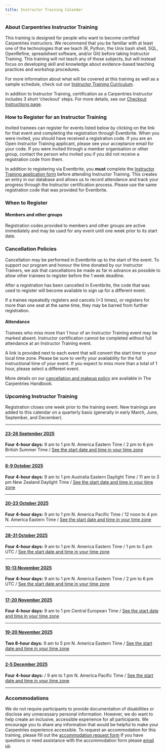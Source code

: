 ```yaml
---
title: Instructor Training Calendar
---
```


### About Carpentries Instructor Training

This training is designed for people who want to become certified Carpentries instructors. We recommend that you be familiar with at least one of the technologies that we teach (R, Python, the Unix bash shell, SQL, OpenRefine, spreadsheet software, and/or Git) before taking Instructor Training. This training will not teach any of those subjects, but will instead focus on developing skill and knowledge about evidence-based teaching practices and workshop procedures.

For more information about what will be covered at this training as well as a sample schedule, check out our [Instructor Training Curriculum](https://carpentries.github.io/instructor-training/).

In addition to Instructor Training, certification as a Carpentries Instructor includes 3 short ‘checkout' steps. For more details, see our [Checkout Instructions page](https://carpentries.github.io/instructor-training/checkout).

### How to Register for an Instructor Training

Invited trainees can register for events listed below by clicking on the link for that event and completing the registration through Eventbrite. When you were invited, you should have received a registration code. If you are an Open Instructor Training applicant, please see your acceptance email for your code. If you were invited through a member organisation or other group, contact the person who invited you if you did not receive a registration code from them.

In addition to registering via Eventbrite, you **must** complete the [Instructor Training application form](https://amy.carpentries.org/forms/request_training/) before attending Instructor Training. This creates an entry in our database and allows us to record attendance and track your progress through the Instructor certification process. Please use the same registration code that was provided for Eventbrite.

### When to Register

#### Members and other groups

Registration codes provided to members and other groups are active immediately and may be used for any event until one week prior to its start date.

### Cancellation Policies

Cancellation may be performed in Eventbrite up to the start of the event. To support our program and honour the time donated by our Instructor Trainers, we ask that cancellations be made as far in advance as possible to allow other trainees to register before the 1 week deadline.

After a registration has been cancelled in Eventbrite, the code that was used to register will become available to sign up for a different event.

If a trainee repeatedly registers and cancels (>3 times), or registers for more than one seat at the same time, they may be barred from further registration.

#### Attendance

Trainees who miss more than 1 hour of an Instructor Training event may be marked absent. Instructor certification cannot be completed without full attendance at an Instructor Training event.

A link is provided next to each event that will convert the start time to your local time zone. Please be sure to verify your availability for the full instructional time of your event. If you expect to miss more than a total of 1 hour, please select a different event.

More details on our [cancellation and makeup policy](https://docs.carpentries.org/handbooks/instructors.html#instructor-training-attendance-policy) are available in The Carpentries Handbook.

### Upcoming Instructor Training

Registration closes one week prior to the training event. New trainings are added to this calendar on a quarterly basis (generally in early March, June, September, and December).

<hr>

#### [23-26 September 2025](https://www.eventbrite.com/e/online-instructor-training-23-26-september-2025-tickets-1389808387299?aff=oddtdtcreator)
**Four 4-hour days:** 9 am to 1 pm N. America Eastern Time / 2 pm to 6 pm British Summer Time / [See the start date and time in your time zone](https://www.timeanddate.com/worldclock/fixedtime.html?msg=Instructor+Training&iso=20250923T09&p1=179&ah=4)

<hr>

#### [6-9 October 2025](https://www.eventbrite.com/e/online-instructor-training-october-6-9-2025-tickets-1657264254999)
**Four 4-hour days:** 9 am to 1 pm Australia Eastern Daylight Time / 11 am to 3 pm New Zealand Daylight Time / [See the start date and time in your time zone](https://www.timeanddate.com/worldclock/fixedtime.html?msg=Instructor+Training+&iso=20251006T09&p1=240&ah=4)

<hr>

#### [20-23 October 2025](https://www.eventbrite.com/e/online-instructor-training-october-20-23-2025-tickets-1669818826059)
**Four 4-hour days:** 9 am to 1 pm N. America Pacific Time / 12 noon to 4 pm N. America Eastern Time / [See the start date and time in your time zone](https://www.timeanddate.com/worldclock/fixedtime.html?msg=Instructor+Training&iso=20251020T09&p1=137&ah=4)

<hr>

#### [28-31 October 2025](https://www.eventbrite.com/e/online-instructor-training-october-28-31-2025-tickets-1657293121339)
**Four 4-hour days:** 9 am to 1 pm N. America Eastern Time / 1 pm to 5 pm UTC / [See the start date and time in your time zone](https://www.timeanddate.com/worldclock/fixedtime.html?msg=Instructor+Training+&iso=20251028T09&p1=179&ah=4)

<hr>

#### [10-13 November 2025](https://www.eventbrite.com/e/online-instructor-training-november-10-13-2025-tickets-1657310864409)
**Four 4-hour days:** 9 am to 1 pm N. America Eastern Time / 2 pm to 6 pm UTC / [See the start date and time in your time zone](https://www.timeanddate.com/worldclock/fixedtime.html?msg=Instructor+Training+&iso=20251110T09&p1=179&ah=4)

<hr>

#### [17-20 November 2025](https://www.eventbrite.com/e/online-instructor-training-november-17-20-2025-tickets-1657332097919)
**Four 4-hour days:** 9 am to 1 pm Central European Time / [See the start date and time in your time zone](https://www.timeanddate.com/worldclock/fixedtime.html?msg=Instructor+Training+&iso=20251117T09&p1=195&ah=4)

<hr>

#### [19-20 November 2025](https://www.eventbrite.com/e/online-instructor-training-november-19-20-2025-tickets-1657344645449)
**Two 8-hour days:** 9 am to 5 pm N. America Eastern Time / [See the start date and time in your time zone](https://www.timeanddate.com/worldclock/fixedtime.html?msg=Instructor+Training+&iso=20251119T09&p1=179&ah=8)

<hr>

#### [2-5 December 2025](https://www.eventbrite.com/e/online-instructor-training-december-2-5-2025-tickets-1657347945319)
**Four 4-hour days:** / 9 am to 1 pm N. America Pacific Time / [See the start date and time in your time zone](https://www.timeanddate.com/worldclock/fixedtime.html?msg=Instructor+Training+&iso=20251202T09&p1=137&ah=4)

<hr>


### Accommodations

We do not require participants to provide documentation of disabilities or disclose any unnecessary personal information. 
However, we do want to help create an inclusive, accessible experience for all participants. 
We encourage you to share any information that would be helpful to make your Carpentries experience accessible. 
To request an accommodation for this training, please fill out the [accommodation request form](https://carpentries.typeform.com/to/B2OSYaD0)
If you have questions or need assistance with the accommodation form please [email us](mailto:instructor.training@carpentries.org).

